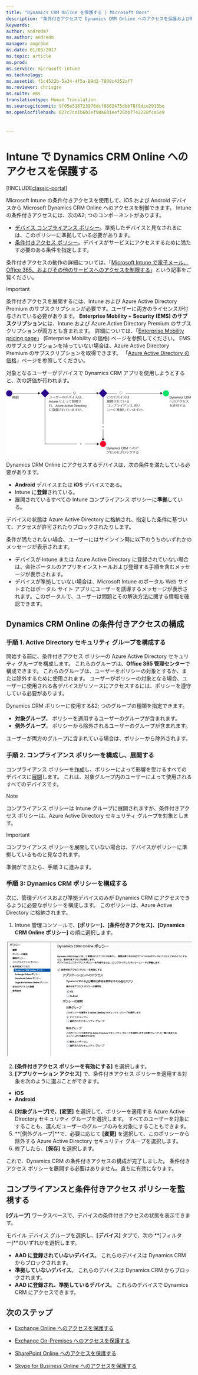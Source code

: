 ```yaml
---
title: "Dynamics CRM Online を保護する | Microsoft Docs"
description: "条件付きアクセスで Dynamics CRM Online へのアクセスを保護および制御します。"
keywords: 
author: andredm7
ms.author: andredm
manager: angrobe
ms.date: 01/03/2017
ms.topic: article
ms.prod: 
ms.service: microsoft-intune
ms.technology: 
ms.assetid: f1c4522b-5a34-4f5a-89d2-7809c4352af7
ms.reviewer: chrisgre
ms.suite: ems
translationtype: Human Translation
ms.sourcegitcommit: 9f05e516723976dcf6862475dbb78f9dce2913be
ms.openlocfilehash: 827c7cd1b6b3ef98a681eef26bb7742228fca5e9


---
```


# <a name="protect-access-to-dynamics-crm-online-with-intune"></a>Intune で Dynamics CRM Online へのアクセスを保護する

[!INCLUDE[classic-portal](../includes/classic-portal.md)]

Microsoft Intune の条件付きアクセスを使用して、iOS および Android デバイスから Microsoft Dynamics CRM Online へのアクセスを制御できます。  Intune の条件付きアクセスには、次の&2; つのコンポーネントがあります。
* [デバイス コンプライアンス ポリシー](introduction-to-device-compliance-policies-in-microsoft-intune.md)。準拠したデバイスと見なされるには、このポリシーに準拠している必要があります。
* [条件付きアクセス ポリシー](restrict-access-to-email-and-o365-services-with-microsoft-intune.md)。デバイスがサービスにアクセスするために満たす必要のある条件を指定します。

条件付きアクセスの動作の詳細については、「[Microsoft Intune で電子メール、Office 365、およびその他のサービスへのアクセスを制限する](restrict-access-to-email-and-o365-services-with-microsoft-intune.md)」という記事をご覧ください。

> [!IMPORTANT]
> 条件付きアクセスを展開するには、Intune および Azure Active Directory Premium のサブスクリプションが必要です。ユーザーに両方のライセンスが付与されている必要があります。 **Enterprise Mobility + Security (EMS) のサブスクリプション**には、Intune および Azure Active Directory Premium のサブスクリプションが両方とも含まれます。 詳細については、「[Enterprise Mobility pricing page](https://www.microsoft.com/en-us/cloud-platform/enterprise-mobility-pricing)」 (Enterprise Mobility の価格) ページを参照してください。 EMS のサブスクリプションを持っていない場合は、Azure Active Directory Premium のサブスクリプションを取得できます。 「[Azure Active Directory の価格](https://azure.microsoft.com/en-us/pricing/details/active-directory/)」ページを参照してください。

対象となるユーザーがデバイスで Dynamics CRM アプリを使用しようとすると、次の評価が行われます。

![図は、デバイスがサービスへのアクセスを許可されているか、またはブロックされているかを決定するために使用する判断ポイントを示しています](../media/mdm-ca-dynamics-crm-flow-diagram.png)

Dynamics CRM Online にアクセスするデバイスは、次の条件を満たしている必要があります。
* **Android** デバイスまたは **iOS** デバイスである。
* Intune に**登録**されている。
* 展開されているすべての Intune コンプライアンス ポリシーに**準拠**している。

デバイスの状態は Azure Active Directory に格納され、指定した条件に基づいて、アクセスが許可されたりブロックされたりします。

条件が満たされない場合、ユーザーにはサインイン時に以下のうちのいずれかのメッセージが表示されます。
* デバイスが Intune または Azure Active Directory に登録されていない場合は、会社ポータルのアプリをインストールおよび登録する手順を含むメッセージが表示されます。
* デバイスが準拠していない場合は、Microsoft Intune のポータル Web サイトまたはポータル サイト アプリにユーザーを誘導するメッセージが表示されます。このポータルで、ユーザーは問題とその解決方法に関する情報を確認できます。

## <a name="configure-conditional-access-for-dynamics-crm-online"></a>Dynamics CRM Online の条件付きアクセスの構成  
### <a name="step-1-configure-active-directory-security-groups"></a>手順 1. Active Directory セキュリティ グループを構成する

開始する前に、条件付きアクセス ポリシーの Azure Active Directory セキュリティ グループを構成します。 これらのグループは、**Office 365 管理センター**で構成できます。 これらのグループは、ユーザーをポリシーの対象とするか、または除外するために使用されます。 ユーザーがポリシーの対象となる場合、ユーザーに使用される各デバイスがリソースにアクセスするには、ポリシーを遵守している必要があります。

Dynamics CRM ポリシーに使用する&2; つのグループの種類を指定できます。
* **対象グループ**。 ポリシーを適用するユーザーのグループが含まれます。
* **例外グループ**。 ポリシーから除外されるユーザーのグループが含まれます。

ユーザーが両方のグループに含まれている場合は、ポリシーから除外されます。

### <a name="step-2-configure-and-deploy-a-compliance-policy"></a>手順 2. コンプライアンス ポリシーを構成し、展開する
コンプライアンス ポリシーを[作成](create-a-device-compliance-policy-in-microsoft-intune.md)し、ポリシーによって影響を受けるすべてのデバイスに[展開](deploy-and-monitor-a-device-compliance-policy-in-microsoft-intune.md)します。 これは、対象グループ内のユーザーによって使用されるすべてのデバイスです。

> [!NOTE]
> コンプライアンス ポリシーは Intune グループに展開されますが、条件付きアクセス ポリシーは、Azure Active Directory セキュリティ グループを対象とします。

> [!IMPORTANT]
> コンプライアンス ポリシーを展開していない場合は、デバイスがポリシーに準拠しているものと見なされます。

準備ができたら、手順 3 に進みます。
### <a name="step-3-configure-the-dynamics-crm-policy"></a>手順 3: Dynamics CRM ポリシーを構成する
次に、管理デバイスおよび準拠デバイスのみが Dynamics CRM にアクセスできるように必要なポリシーを構成します。 このポリシーは、Azure Active Directory に格納されます。

1.  Intune 管理コンソールで、**[ポリシー]、[条件付きアクセス]、[Dynamics CRM Online ポリシー]** の順に選択します。

  ![Dynamics CRM Online の条件付きアクセス ポリシー ページのスクリーンショット](../media/mdm-ca-dynamics-crm-policy-configuration.png)

2.  **[条件付きアクセス ポリシーを有効にする]** を選択します。
3.  **[アプリケーション アクセス]** で、条件付きアクセス ポリシーを適用する対象を次のように選ぶことができます。
  * **iOS**
  * **Android**
4.  **[対象グループ]**で、**[変更]** を選択して、ポリシーを適用する Azure Active Directory セキュリティ グループを選択します。 すべてのユーザーを対象にすることも、選んだユーザーのグループのみを対象にすることもできます。
5.  **[例外グループ]**で、必要に応じて **[変更]** を選択して、このポリシーから除外する Azure Active Directory セキュリティ グループを選択します。
6.  終了したら、**[保存]** を選択します。

これで、Dynamics CRM の条件付きアクセスの構成が完了しました。 条件付きアクセス ポリシーを展開する必要はありません。直ちに有効になります。
##  <a name="monitor-the-compliance-and-conditional-access-policies"></a>コンプライアンスと条件付きアクセス ポリシーを監視する

**[グループ]** ワークスペースで、デバイスの条件付きアクセスの状態を表示できます。

モバイル デバイス グループを選択し、**[デバイス]** タブで、次の **[フィルター]**のいずれかを選択します。
* **AAD に登録されていないデバイス**。 これらのデバイスは Dynamics CRM からブロックされます。
* **準拠していないデバイス**。 これらのデバイスは Dynamics CRM からブロックされます。
* **AAD に登録され、準拠しているデバイス**。 これらのデバイスで Dynamics CRM にアクセスできます。

##  <a name="next-steps"></a>次のステップ
* [Exchange Online へのアクセスを保護する](restrict-access-to-exchange-online-with-microsoft-intune.md)

* [Exchange On-Premises へのアクセスを保護する](restrict-access-to-exchange-onpremises-with-microsoft-intune.md)
* [SharePoint Online へのアクセスを保護する](restrict-access-to-sharepoint-online-with-microsoft-intune.md)

* [Skype for Business Online へのアクセスを保護する](restrict-access-to-skype-for-business-online-with-microsoft-intune.md)



<!--HONumber=Jan17_HO5-->


